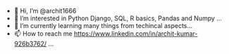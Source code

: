 - 👋 Hi, I’m @archit1666
- 👀 I’m interested in Python Django, SQL, R basics, Pandas and Numpy ...
- 🌱 I’m currently learning many things from techincal aspects...
- 📫 How to reach me https://www.linkedin.com/in/archit-kumar-926b3762/   ...

<!---
archit1666/archit1666 is a ✨ special ✨ repository because its `README.md` (this file) appears on your GitHub profile.
You can click the Preview link to take a look at your changes.
--->

